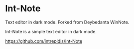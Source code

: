 # Int-Note
Text editor in dark mode. Forked from Deybedanta WinNote.

Int-Note is a simple text editor in dark mode.

https://github.com/intrepidis/Int-Note
